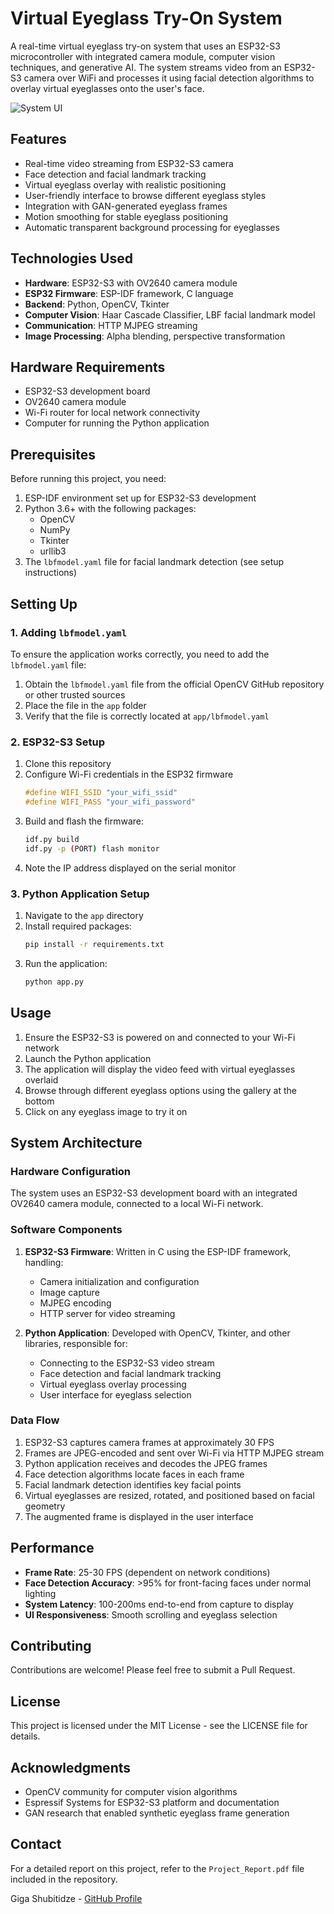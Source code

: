 # Virtual Eyeglass Try-On System

A real-time virtual eyeglass try-on system that uses an ESP32-S3 microcontroller with integrated camera module, computer vision techniques, and generative AI. The system streams video from an ESP32-S3 camera over WiFi and processes it using facial detection algorithms to overlay virtual eyeglasses onto the user's face.

![System UI](https://i.imgur.com/Evqyav6.png)

## Features

- Real-time video streaming from ESP32-S3 camera
- Face detection and facial landmark tracking
- Virtual eyeglass overlay with realistic positioning
- User-friendly interface to browse different eyeglass styles
- Integration with GAN-generated eyeglass frames
- Motion smoothing for stable eyeglass positioning
- Automatic transparent background processing for eyeglasses

## Technologies Used

- **Hardware**: ESP32-S3 with OV2640 camera module
- **ESP32 Firmware**: ESP-IDF framework, C language
- **Backend**: Python, OpenCV, Tkinter
- **Computer Vision**: Haar Cascade Classifier, LBF facial landmark model
- **Communication**: HTTP MJPEG streaming
- **Image Processing**: Alpha blending, perspective transformation

## Hardware Requirements

- ESP32-S3 development board
- OV2640 camera module
- Wi-Fi router for local network connectivity
- Computer for running the Python application

## Prerequisites

Before running this project, you need:

1. ESP-IDF environment set up for ESP32-S3 development
2. Python 3.6+ with the following packages:
   - OpenCV
   - NumPy
   - Tkinter
   - urllib3
3. The `lbfmodel.yaml` file for facial landmark detection (see setup instructions)

## Setting Up

### 1. Adding `lbfmodel.yaml`

To ensure the application works correctly, you need to add the `lbfmodel.yaml` file:

1. Obtain the `lbfmodel.yaml` file from the official OpenCV GitHub repository or other trusted sources
2. Place the file in the `app` folder
3. Verify that the file is correctly located at `app/lbfmodel.yaml`

### 2. ESP32-S3 Setup

1. Clone this repository
2. Configure Wi-Fi credentials in the ESP32 firmware
   ```c
   #define WIFI_SSID "your_wifi_ssid"
   #define WIFI_PASS "your_wifi_password"
   ```
3. Build and flash the firmware:
   ```bash
   idf.py build
   idf.py -p (PORT) flash monitor
   ```
4. Note the IP address displayed on the serial monitor

### 3. Python Application Setup

1. Navigate to the `app` directory
2. Install required packages:
   ```bash
   pip install -r requirements.txt
   ```
3. Run the application:
   ```bash
   python app.py
   ```

## Usage

1. Ensure the ESP32-S3 is powered on and connected to your Wi-Fi network
2. Launch the Python application
3. The application will display the video feed with virtual eyeglasses overlaid
4. Browse through different eyeglass options using the gallery at the bottom
5. Click on any eyeglass image to try it on

## System Architecture

### Hardware Configuration
The system uses an ESP32-S3 development board with an integrated OV2640 camera module, connected to a local Wi-Fi network.

### Software Components
1. **ESP32-S3 Firmware**: Written in C using the ESP-IDF framework, handling:
   - Camera initialization and configuration
   - Image capture
   - MJPEG encoding
   - HTTP server for video streaming

2. **Python Application**: Developed with OpenCV, Tkinter, and other libraries, responsible for:
   - Connecting to the ESP32-S3 video stream
   - Face detection and facial landmark tracking
   - Virtual eyeglass overlay processing
   - User interface for eyeglass selection

### Data Flow
1. ESP32-S3 captures camera frames at approximately 30 FPS
2. Frames are JPEG-encoded and sent over Wi-Fi via HTTP MJPEG stream
3. Python application receives and decodes the JPEG frames
4. Face detection algorithms locate faces in each frame
5. Facial landmark detection identifies key facial points
6. Virtual eyeglasses are resized, rotated, and positioned based on facial geometry
7. The augmented frame is displayed in the user interface

## Performance

- **Frame Rate**: 25-30 FPS (dependent on network conditions)
- **Face Detection Accuracy**: >95% for front-facing faces under normal lighting
- **System Latency**: 100-200ms end-to-end from capture to display
- **UI Responsiveness**: Smooth scrolling and eyeglass selection

## Contributing

Contributions are welcome! Please feel free to submit a Pull Request.

## License

This project is licensed under the MIT License - see the LICENSE file for details.

## Acknowledgments

- OpenCV community for computer vision algorithms
- Espressif Systems for ESP32-S3 platform and documentation
- GAN research that enabled synthetic eyeglass frame generation

## Contact

For a detailed report on this project, refer to the `Project_Report.pdf` file included in the repository.

Giga Shubitidze - [GitHub Profile](https://github.com/bokuwagiga)